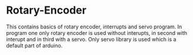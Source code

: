 # Rotary-Encoder
This contains basics of rotary encoder, interrupts and servo program.
In program one only rotary encoder is used without interupts, in second with interupt and in third with a servo.
Only servo library is used which is a default part of arduino.
